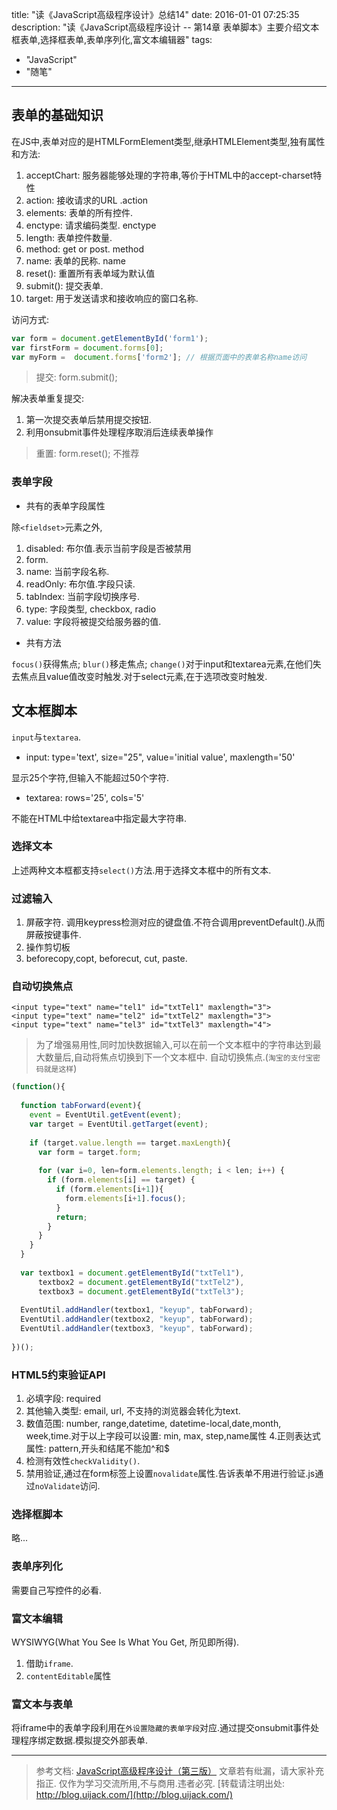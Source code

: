 title: "读《JavaScript高级程序设计》总结14"
date: 2016-01-01 07:25:35
description: "读《JavaScript高级程序设计 -- 第14章 表单脚本》主要介绍文本框表单,选择框表单,表单序列化,富文本编辑器"
tags:
- "JavaScript"
- "随笔"
---

## 表单的基础知识

在JS中,表单对应的是HTMLFormElement类型,继承HTMLElement类型,独有属性和方法:

1. acceptChart: 服务器能够处理的字符串,等价于HTML中的accept-charset特性
2. action: 接收请求的URL .action
3. elements: 表单的所有控件.
4. enctype: 请求编码类型. enctype
5. length: 表单控件数量.
6. method: get or post. method
7. name: 表单的民称. name
8. reset(): 重置所有表单域为默认值
9. submit(): 提交表单.
10. target: 用于发送请求和接收响应的窗口名称.

访问方式:

```js
var form = document.getElementById('form1');
var firstForm = document.forms[0];
var myForm =  document.forms['form2']; // 根据页面中的表单名称name访问
```

> 提交: form.submit();

解决表单重复提交:
1. 第一次提交表单后禁用提交按钮.
2. 利用onsubmit事件处理程序取消后连续表单操作

> 重置: form.reset(); 不推荐

### 表单字段

- 共有的表单字段属性

除`<fieldset>`元素之外,

1. disabled: 布尔值.表示当前字段是否被禁用
2. form.
3. name: 当前字段名称.
4. readOnly: 布尔值.字段只读.
5. tabIndex: 当前字段切换序号.
6. type: 字段类型, checkbox, radio
7. value: 字段将被提交给服务器的值.

- 共有方法

`focus()`获得焦点; `blur()`移走焦点; 
`change()`对于input和textarea元素,在他们失去焦点且value值改变时触发.对于select元素,在于选项改变时触发.

## 文本框脚本

`input`与`textarea`.

- input: type='text', size="25", value='initial value', maxlength='50'

显示25个字符,但输入不能超过50个字符.

- textarea: rows='25', cols='5'

不能在HTML中给textarea中指定最大字符串.

### 选择文本

上述两种文本框都支持`select()`方法.用于选择文本框中的所有文本.

### 过滤输入

1. 屏蔽字符. 调用keypress检测对应的键盘值.不符合调用preventDefault().从而屏蔽按键事件.
2. 操作剪切板
3. beforecopy,copt, beforecut, cut, paste.

### 自动切换焦点

```plain
<input type="text" name="tel1" id="txtTel1" maxlength="3">
<input type="text" name="tel2" id="txtTel2" maxlength="3">
<input type="text" name="tel3" id="txtTel3" maxlength="4">
```

> 为了增强易用性,同时加快数据输入,可以在前一个文本框中的字符串达到最大数量后,自动将焦点切换到下一个文本框中.
> 自动切换焦点.(`淘宝的支付宝密码就是这样`)


```js
(function(){
       
  function tabForward(event){            
    event = EventUtil.getEvent(event);
    var target = EventUtil.getTarget(event);
    
    if (target.value.length == target.maxLength){
      var form = target.form;
      
      for (var i=0, len=form.elements.length; i < len; i++) {
        if (form.elements[i] == target) {
          if (form.elements[i+1]){
            form.elements[i+1].focus();
          }
          return;
        }
      }
    }
  }
              
  var textbox1 = document.getElementById("txtTel1"),
      textbox2 = document.getElementById("txtTel2"),
      textbox3 = document.getElementById("txtTel3");
  
  EventUtil.addHandler(textbox1, "keyup", tabForward);        
  EventUtil.addHandler(textbox2, "keyup", tabForward);        
  EventUtil.addHandler(textbox3, "keyup", tabForward);        
                
})();
```

### HTML5约束验证API

1. 必填字段: required
2. 其他输入类型: email, url, 不支持的浏览器会转化为text.
3. 数值范围:  number, range,datetime, datetime-local,date,month, week,time.对于以上字段可以设置: min, max, step,name属性
4.正则表达式属性: pattern,开头和结尾不能加^和$
5. 检测有效性`checkValidity()`. 
6. 禁用验证,通过在form标签上设置`novalidate`属性.告诉表单不用进行验证.js通过`noValidate`访问.

### 选择框脚本

略...

### 表单序列化

需要自己写控件的必看.

### 富文本编辑

WYSIWYG(What You  See Is What You Get, 所见即所得). 
1. 借助`iframe`.
2. `contentEditable`属性

### 富文本与表单

将iframe中的表单字段利用在`外设置隐藏的表单字段`对应.通过提交onsubmit事件处理程序绑定数据.模拟提交外部表单.



-----------------------

> 参考文档: [JavaScript高级程序设计（第三版）](http://www.ituring.com.cn/book/946)
> 文章若有纰漏，请大家补充指正.
> 仅作为学习交流所用,不与商用.违者必究.
> [转载请注明出处: http://blog.uijack.com/](http://blog.uijack.com/)

